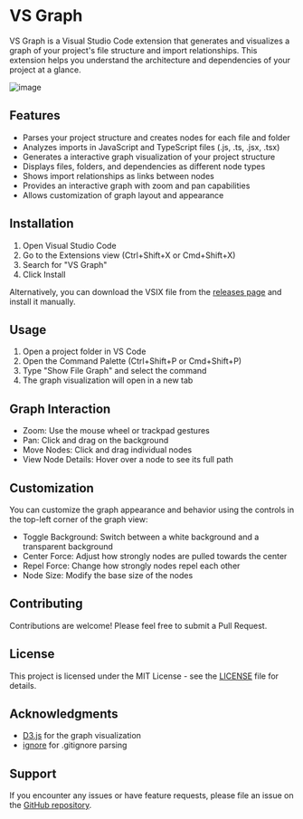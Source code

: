 # VS Graph

VS Graph is a Visual Studio Code extension that generates and visualizes a graph of your project's file structure and import relationships. This extension helps you understand the architecture and dependencies of your project at a glance.

![image](https://github.com/user-attachments/assets/6e9db2a3-5dd0-4b32-b2b1-97ce52c5e9d7)

## Features

- Parses your project structure and creates nodes for each file and folder
- Analyzes imports in JavaScript and TypeScript files (.js, .ts, .jsx, .tsx)
- Generates a interactive graph visualization of your project structure
- Displays files, folders, and dependencies as different node types
- Shows import relationships as links between nodes
- Provides an interactive graph with zoom and pan capabilities
- Allows customization of graph layout and appearance

## Installation

1. Open Visual Studio Code
2. Go to the Extensions view (Ctrl+Shift+X or Cmd+Shift+X)
3. Search for "VS Graph"
4. Click Install

Alternatively, you can download the VSIX file from the [releases page](https://github.com/yourusername/vs-graph/releases) and install it manually.

## Usage

1. Open a project folder in VS Code
2. Open the Command Palette (Ctrl+Shift+P or Cmd+Shift+P)
3. Type "Show File Graph" and select the command
4. The graph visualization will open in a new tab

## Graph Interaction

- Zoom: Use the mouse wheel or trackpad gestures
- Pan: Click and drag on the background
- Move Nodes: Click and drag individual nodes
- View Node Details: Hover over a node to see its full path

## Customization

You can customize the graph appearance and behavior using the controls in the top-left corner of the graph view:

- Toggle Background: Switch between a white background and a transparent background
- Center Force: Adjust how strongly nodes are pulled towards the center
- Repel Force: Change how strongly nodes repel each other
- Node Size: Modify the base size of the nodes

## Contributing

Contributions are welcome! Please feel free to submit a Pull Request.

## License

This project is licensed under the MIT License - see the [LICENSE](LICENSE) file for details.

## Acknowledgments

- [D3.js](https://d3js.org/) for the graph visualization
- [ignore](https://github.com/kaelzhang/node-ignore) for .gitignore parsing

## Support

If you encounter any issues or have feature requests, please file an issue on the [GitHub repository](https://github.com/yourusername/vs-graph/issues).
